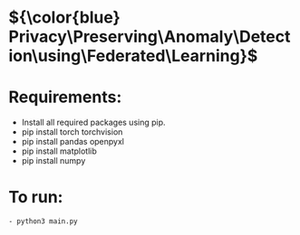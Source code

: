 # ${\color{blue} Privacy\Preserving\Anomaly\Detection\using\Federated\Learning}$

# Requirements: 
   - Install all required packages using pip.
- pip install torch torchvision
- pip install pandas openpyxl
- pip install matplotlib
- pip install numpy


# To run:
	- python3 main.py
